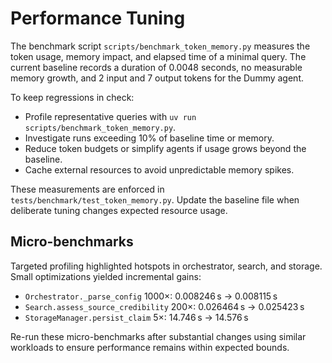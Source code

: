 # Performance Tuning

The benchmark script `scripts/benchmark_token_memory.py` measures the token
usage, memory impact, and elapsed time of a minimal query. The current baseline
records a duration of 0.0048 seconds, no measurable memory growth, and 2 input
and 7 output tokens for the Dummy agent.

To keep regressions in check:

- Profile representative queries with `uv run scripts/benchmark_token_memory.py`.
- Investigate runs exceeding 10% of baseline time or memory.
- Reduce token budgets or simplify agents if usage grows beyond the baseline.
- Cache external resources to avoid unpredictable memory spikes.

These measurements are enforced in `tests/benchmark/test_token_memory.py`. Update
the baseline file when deliberate tuning changes expected resource usage.

## Micro-benchmarks

Targeted profiling highlighted hotspots in orchestrator, search, and storage.
Small optimizations yielded incremental gains:

- `Orchestrator._parse_config` 1000×: 0.008246 s → 0.008115 s
- `Search.assess_source_credibility` 200×: 0.026464 s → 0.025423 s
- `StorageManager.persist_claim` 5×: 14.746 s → 14.576 s

Re-run these micro-benchmarks after substantial changes using similar workloads
to ensure performance remains within expected bounds.
